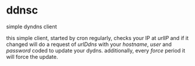 # ddnsc
simple dyndns client

this simple client, started by cron regularly, checks your IP at *urlIP* and if it changed will do a request of *urlDdns* with your *hostname*, *user* and *password* coded to update your dydns. additionally, every *force* period it will force the update.
